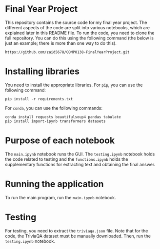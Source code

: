 # Final Year Project 

This repository contains the source code for my final year project. The different aspects of the code are split into various notebooks, which are explained later in this README file. To run the code, you need to clone the full repository. You can do this using the following command (the below is just an example; there is more than one way to do this).
```
https://github.com/zaid5678/COMP0138-FinalYearProject.git
```

# Installing libraries 

You need to install the appropriate libraries. For `pip`, you can use the following command:
```
pip install -r requirements.txt
```
For `conda`, you can use the following commands:
```
conda install requests beautifulsoup4 pandas tabulate
pip install import-ipynb transformers datasets
```

# Purpose of each notebook
The `main.ipynb` notebook runs the GUI. The `testing.ipynb` notebook holds the code related to testing and the `functions.ipynb` holds the supplementary functions for extracting text and obtaining the final answer.

# Running the application
To run the main program, run the `main.ipynb` notebook.

# Testing
For testing, you need to extract the `triviaqa.json` file. Note that for the code, the TriviaQA dataset must be manually downloaded. Then, run the `testing.ipynb` notebook.

